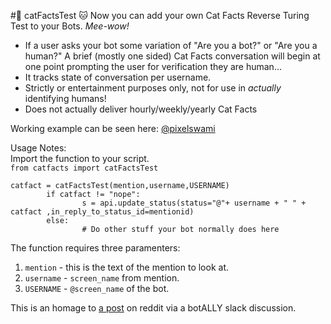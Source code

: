 #🤖 catFactsTest 🐱
Now you can add your own Cat Facts Reverse Turing Test to your Bots. *Mee-wow!*<br/>
- If a user asks your bot some variation of "Are you a bot?" or "Are you a human?" A brief (mostly one sided) Cat Facts conversation will begin at one point prompting the user for verification they are human...
- It tracks state of conversation per username.
- Strictly or entertainment purposes only, not for use in <i>actually</i> identifying humans!
- Does not actually deliver hourly/weekly/yearly Cat Facts<br/>

Working example can be seen here: [@pixelswami](https://twitter.com/pixelswami)

Usage Notes:<br/>
  Import the function to your script.<br/>
`from catfacts import catFactsTest`

```
catfact = catFactsTest(mention,username,USERNAME)
        if catfact != "nope":
                s = api.update_status(status="@"+ username + " " + catfact ,in_reply_to_status_id=mentionid)
        else:
                # Do other stuff your bot normally does here
```
  
  The function requires three paramenters:<br/>
1. `mention` - this is the text of the mention to look at.<br/>
2. `username` - `screen_name` from mention.<br/>
3. `USERNAME` - `@screen_name` of the bot.<br/>
    
This is an homage to [a post](https://www.reddit.com/r/funny/comments/owx3v/so_my_little_cousin_posted_on_fb_that_he_was) on reddit via a botALLY slack discussion.  
